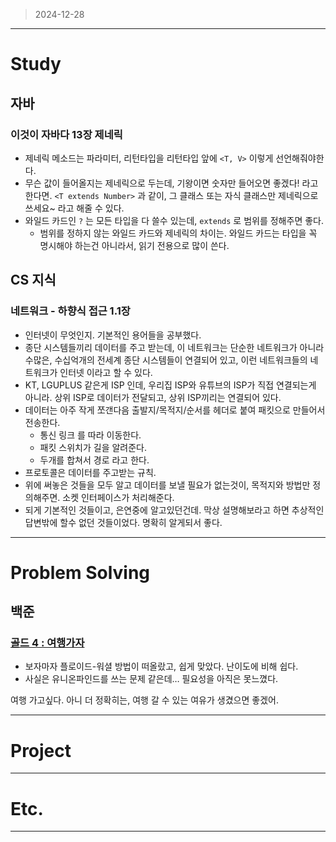 > 2024-12-28
> 

---

# Study

## 자바

### 이것이 자바다 13장 제네릭

- 제네릭 메소드는 파라미터, 리턴타입을 리턴타입 앞에 `<T, V>` 이렇게 선언해줘야한다.
- 무슨 값이 들어올지는 제네릭으로 두는데, 기왕이면 숫자만 들어오면 좋겠다! 라고 한다면. `<T extends Number>` 과 같이, 그 클래스 또는 자식 클래스만 제네릭으로 쓰세요~ 라고 해줄 수 있다.
- 와일드 카드인 `?` 는 모든 타입을 다 쓸수 있는데, `extends` 로 범위를 정해주면 좋다.
    - 범위를 정하지 않는 와일드 카드와 제네릭의 차이는. 와일드 카드는 타입을 꼭 명시해야 하는건 아니라서, 읽기 전용으로 많이 쓴다.

## CS 지식

### 네트워크 - 하향식 접근 1.1장

- 인터넷이 무엇인지. 기본적인 용어들을 공부했다.
- 종단 시스템들끼리 데이터를 주고 받는데, 이 네트워크는 단순한 네트워크가 아니라 수많은, 수십억개의 전세계 종단 시스템들이 연결되어 있고, 이런 네트워크들의 네트워크가 인터넷 이라고 할 수 있다.
- KT, LGUPLUS 같은게 ISP 인데, 우리집 ISP와 유튜브의 ISP가 직접 연결되는게 아니라. 상위 ISP로 데이터가 전달되고, 상위 ISP끼리는 연결되어 있다.
- 데이터는 아주 작게 쪼갠다음 출발지/목적지/순서를 헤더로 붙여 패킷으로 만들어서 전송한다.
    - 통신 링크 를 따라 이동한다.
    - 패킷 스위치가 길을 알려준다.
    - 두개를 합쳐서 경로 라고 한다.
- 프로토콜은 데이터를 주고받는 규칙.
- 위에 써놓은 것들을 모두 알고 데이터를 보낼 필요가 없는것이, 목적지와 방법만 정의해주면. 소켓 인터페이스가 처리해준다.
- 되게 기본적인 것들이고, 은연중에 알고있던건데. 막상 설명해보라고 하면 추상적인 답변밖에 할수 없던 것들이었다. 명확히 알게되서 좋다.

---

# Problem Solving

## 백준

### [골드 4 : 여행가자](https://www.acmicpc.net/problem/1976)

- 보자마자 플로이드-워셜 방법이 떠올랐고, 쉽게 맞았다. 난이도에 비해 쉽다.
- 사실은 유니온파인드를 쓰는 문제 같은데… 필요성을 아직은 못느꼈다.

여행 가고싶다.  아니 더 정확히는, 여행 갈 수 있는 여유가 생겼으면 좋겠어. 

---

# Project

---

# Etc.

---
